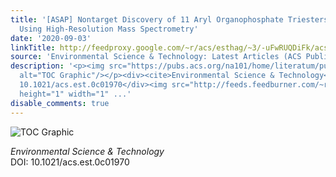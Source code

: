 ```yaml
---
title: '[ASAP] Nontarget Discovery of 11 Aryl Organophosphate Triesters in House Dust
  Using High-Resolution Mass Spectrometry'
date: '2020-09-03'
linkTitle: http://feedproxy.google.com/~r/acs/esthag/~3/-uFwRUQDiFk/acs.est.0c01970
source: 'Environmental Science & Technology: Latest Articles (ACS Publications)'
description: '<p><img src="https://pubs.acs.org/na101/home/literatum/publisher/achs/journals/content/esthag/0/esthag.ahead-of-print/acs.est.0c01970/20200903/images/medium/es0c01970_0007.gif"
  alt="TOC Graphic"/></p><div><cite>Environmental Science & Technology</cite></div><div>DOI:
  10.1021/acs.est.0c01970</div><img src="http://feeds.feedburner.com/~r/acs/esthag/~4/-uFwRUQDiFk"
  height="1" width="1" ...'
disable_comments: true
---
```

<p><img src="https://pubs.acs.org/na101/home/literatum/publisher/achs/journals/content/esthag/0/esthag.ahead-of-print/acs.est.0c01970/20200903/images/medium/es0c01970_0007.gif" alt="TOC Graphic"/></p><div><cite>Environmental Science & Technology</cite></div><div>DOI: 10.1021/acs.est.0c01970</div><img src="http://feeds.feedburner.com/~r/acs/esthag/~4/-uFwRUQDiFk" height="1" width="1" ...